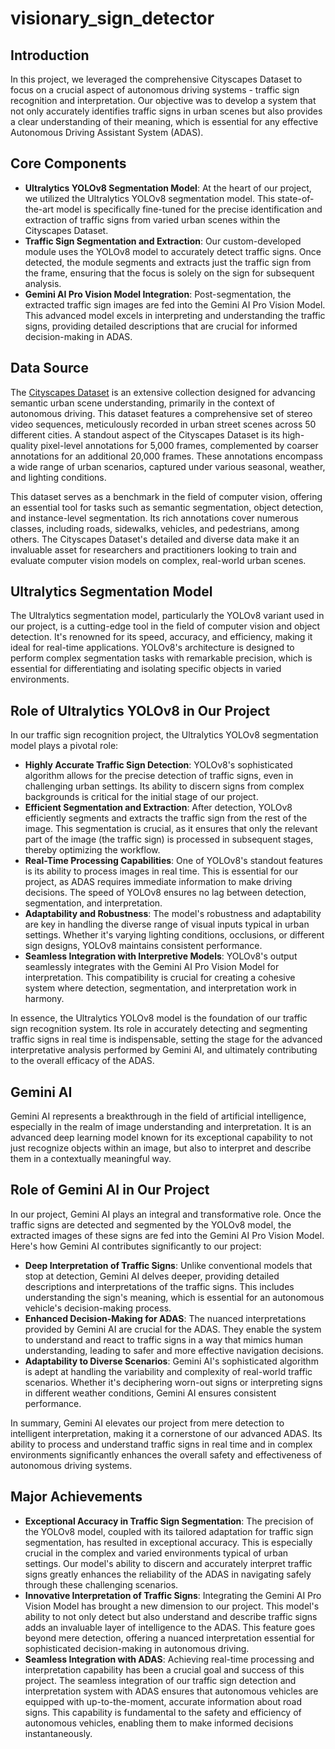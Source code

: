 # visionary_sign_detector

## Introduction
In this project, we leveraged the comprehensive Cityscapes Dataset to focus on a crucial aspect of autonomous driving systems - traffic sign recognition and interpretation. Our objective was to develop a system that not only accurately identifies traffic signs in urban scenes but also provides a clear understanding of their meaning, which is essential for any effective Autonomous Driving Assistant System (ADAS).

## Core Components
- **Ultralytics YOLOv8 Segmentation Model**: At the heart of our project, we utilized the Ultralytics YOLOv8 segmentation model. This state-of-the-art model is specifically fine-tuned for the precise identification and extraction of traffic signs from varied urban scenes within the Cityscapes Dataset.
- **Traffic Sign Segmentation and Extraction**: Our custom-developed module uses the YOLOv8 model to accurately detect traffic signs. Once detected, the module segments and extracts just the traffic sign from the frame, ensuring that the focus is solely on the sign for subsequent analysis.
- **Gemini AI Pro Vision Model Integration**: Post-segmentation, the extracted traffic sign images are fed into the Gemini AI Pro Vision Model. This advanced model excels in interpreting and understanding the traffic signs, providing detailed descriptions that are crucial for informed decision-making in ADAS.

## Data Source
The [Cityscapes Dataset](https://www.cityscapes-dataset.com) is an extensive collection designed for advancing semantic urban scene understanding, primarily in the context of autonomous driving. This dataset features a comprehensive set of stereo video sequences, meticulously recorded in urban street scenes across 50 different cities. A standout aspect of the Cityscapes Dataset is its high-quality pixel-level annotations for 5,000 frames, complemented by coarser annotations for an additional 20,000 frames. These annotations encompass a wide range of urban scenarios, captured under various seasonal, weather, and lighting conditions.

This dataset serves as a benchmark in the field of computer vision, offering an essential tool for tasks such as semantic segmentation, object detection, and instance-level segmentation. Its rich annotations cover numerous classes, including roads, sidewalks, vehicles, and pedestrians, among others. The Cityscapes Dataset's detailed and diverse data make it an invaluable asset for researchers and practitioners looking to train and evaluate computer vision models on complex, real-world urban scenes.

## Ultralytics Segmentation Model 
The Ultralytics segmentation model, particularly the YOLOv8 variant used in our project, is a cutting-edge tool in the field of computer vision and object detection. It's renowned for its speed, accuracy, and efficiency, making it ideal for real-time applications. YOLOv8's architecture is designed to perform complex segmentation tasks with remarkable precision, which is essential for differentiating and isolating specific objects in varied environments.

## Role of Ultralytics YOLOv8 in Our Project
In our traffic sign recognition project, the Ultralytics YOLOv8 segmentation model plays a pivotal role:

- **Highly Accurate Traffic Sign Detection**: YOLOv8's sophisticated algorithm allows for the precise detection of traffic signs, even in challenging urban settings. Its ability to discern signs from complex backgrounds is critical for the initial stage of our project.
- **Efficient Segmentation and Extraction**: After detection, YOLOv8 efficiently segments and extracts the traffic sign from the rest of the image. This segmentation is crucial, as it ensures that only the relevant part of the image (the traffic sign) is processed in subsequent stages, thereby optimizing the workflow.
- **Real-Time Processing Capabilities**: One of YOLOv8's standout features is its ability to process images in real time. This is essential for our project, as ADAS requires immediate information to make driving decisions. The speed of YOLOv8 ensures no lag between detection, segmentation, and interpretation.
- **Adaptability and Robustness**: The model's robustness and adaptability are key in handling the diverse range of visual inputs typical in urban settings. Whether it's varying lighting conditions, occlusions, or different sign designs, YOLOv8 maintains consistent performance.
- **Seamless Integration with Interpretive Models**: YOLOv8's output seamlessly integrates with the Gemini AI Pro Vision Model for interpretation. This compatibility is crucial for creating a cohesive system where detection, segmentation, and interpretation work in harmony.

In essence, the Ultralytics YOLOv8 model is the foundation of our traffic sign recognition system. Its role in accurately detecting and segmenting traffic signs in real time is indispensable, setting the stage for the advanced interpretative analysis performed by Gemini AI, and ultimately contributing to the overall efficacy of the ADAS.

## Gemini AI 
Gemini AI represents a breakthrough in the field of artificial intelligence, especially in the realm of image understanding and interpretation. It is an advanced deep learning model known for its exceptional capability to not just recognize objects within an image, but also to interpret and describe them in a contextually meaningful way.

## Role of Gemini AI in Our Project
In our project, Gemini AI plays an integral and transformative role. Once the traffic signs are detected and segmented by the YOLOv8 model, the extracted images of these signs are fed into the Gemini AI Pro Vision Model. Here's how Gemini AI contributes significantly to our project:

- **Deep Interpretation of Traffic Signs**: Unlike conventional models that stop at detection, Gemini AI delves deeper, providing detailed descriptions and interpretations of the traffic signs. This includes understanding the sign's meaning, which is essential for an autonomous vehicle's decision-making process.
- **Enhanced Decision-Making for ADAS**: The nuanced interpretations provided by Gemini AI are crucial for the ADAS. They enable the system to understand and react to traffic signs in a way that mimics human understanding, leading to safer and more effective navigation decisions.
- **Adaptability to Diverse Scenarios**: Gemini AI's sophisticated algorithm is adept at handling the variability and complexity of real-world traffic scenarios. Whether it's deciphering worn-out signs or interpreting signs in different weather conditions, Gemini AI ensures consistent performance.

In summary, Gemini AI elevates our project from mere detection to intelligent interpretation, making it a cornerstone of our advanced ADAS. Its ability to process and understand traffic signs in real time and in complex environments significantly enhances the overall safety and effectiveness of autonomous driving systems.

## Major Achievements
- **Exceptional Accuracy in Traffic Sign Segmentation**: The precision of the YOLOv8 model, coupled with its tailored adaptation for traffic sign segmentation, has resulted in exceptional accuracy. This is especially crucial in the complex and varied environments typical of urban settings. Our model's ability to discern and accurately interpret traffic signs greatly enhances the reliability of the ADAS in navigating safely through these challenging scenarios.
- **Innovative Interpretation of Traffic Signs**: Integrating the Gemini AI Pro Vision Model has brought a new dimension to our project. This model's ability to not only detect but also understand and describe traffic signs adds an invaluable layer of intelligence to the ADAS. This feature goes beyond mere detection, offering a nuanced interpretation essential for sophisticated decision-making in autonomous driving.
- **Seamless Integration with ADAS**: Achieving real-time processing and interpretation capability has been a crucial goal and success of this project. The seamless integration of our traffic sign detection and interpretation system with ADAS ensures that autonomous vehicles are equipped with up-to-the-moment, accurate information about road signs. This capability is fundamental to the safety and efficiency of autonomous vehicles, enabling them to make informed decisions instantaneously.
